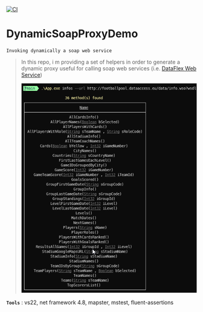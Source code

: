 [![CI](https://github.com/aimenux/DynamicSoapProxyDemo/actions/workflows/ci.yml/badge.svg)](https://github.com/aimenux/DynamicSoapProxyDemo/actions/workflows/ci.yml)

# DynamicSoapProxyDemo
```
Invoking dynamically a soap web service
```

> In this repo, i m providing a set of helpers in order to generate a dynamic proxy useful for calling soap web services (i.e. [DataFlex Web Service](https://ws.footballpool.dataaccess.eu/info.wso))
>
> ![DynamicSoapProxyDemo](Screenshots/DynamicSoapProxyDemo.png)
>

**`Tools`** : vs22, net framework 4.8, mapster, mstest, fluent-assertions
